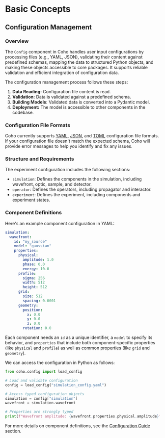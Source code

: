 # Basic Concepts

## Configuration Management

### Overview

The `Config` component in Coho handles user input configurations by processing files (e.g., YAML, JSON), validating their content against predefined schemas, mapping the data to structured Python objects, and making these objects accessible to core packages. It supports reliable validation and efficient integration of configuration data.

The configuration management process follows these steps:

1. **Data Reading:** Configuration file content is read.
2. **Validation:** Data is validated against a predefined schema.
3. **Building Models:** Validated data is converted into a Pydantic model.
4. **Deployment:** The model is accessible to other components in the codebase.

### Configuration File Formats

Coho currently supports [YAML](https://yaml.org/), [JSON](https://www.json.org/), and [TOML](https://toml.io/) configuration file formats. If your configuration file doesn't match the expected schema, Coho will provide error messages to help you identify and fix any issues.

### Structure and Requirements

The experiment configuration includes the following sections:

- `simulation`: Defines the components in the simulation, including wavefront, optic, sample, and detector.
- `operator`: Defines the operators, including propagator and interactor.
- `experiment`: Defines the experiment, including components and experiment states.

### Component Definitions

Here's an example component configuration in YAML:

```yaml
simulation:
  wavefront:
    id: "my_source"
    model: "gaussian"
    properties: 
      physical:
        amplitude: 1.0
        phase: 0.0
        energy: 10.0
      profile:
        sigma: 256
        width: 512
        height: 512
      grid:
        size: 512
        spacing: 0.0001
      geometry:
        position:
          x: 0.0
          y: 0.0
          z: 0.0
        rotation: 0.0
```

Each component needs an `id` as a unique identifier, a `model` to specify its behavior, and `properties` that include both component-specific properties (like `physical` and `profile`) as well as common properties (like `grid` and `geometry`).

We can access the configuration in Python as follows:

```python
from coho.config import load_config

# Load and validate configuration
config = load_config("simulation_config.yaml")

# Access typed configuration objects
simulation = config["simulation"]
wavefront = simulation.wavefront

# Properties are strongly typed
print(f"Wavefront amplitude: {wavefront.properties.physical.amplitude}")
```

For more details on component definitions, see the [Configuration Guide](./configuration.md) section.

